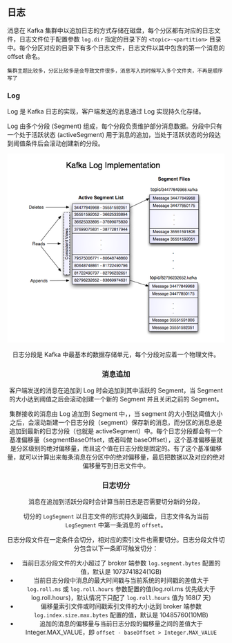 ## 日志

消息在 Kafka 集群中以追加日志的方式存储在磁盘，每个分区都有对应的日志文件，日志文件位于配置参数 `log.dir` 指定的目录下的 `<topic>-<partition>` 目录中。每个分区对应的目录下有多个日志文件，日志文件以其中包含的第一个消息的 offset 命名。
```
集群主题比较多，分区比较多是会导致文件很多，消息写入的时候写入多个文件夹，不再是顺序写了
```

### Log

Log 是 Kafka 日志的实现，客户端发送的消息通过 Log 实现持久化存储。

Log 由多个分段 (Segment) 组成，每个分段负责维护部分消息数据。分段中只有一个处于活跃状态 (activeSegment) 用于消息的追加，当处于活跃状态的分段达到阈值条件后会滚动创建新的分段。
<center>

![Log](../img/log.png)

日志分段是 Kafka 中最基本的数据存储单元，每个分段对应着一个物理文件。


### 消息追加

客户端发送的消息在追加到 Log 时会追加到其中活跃的 Segment，当 Segment 的大小达到阈值之后会滚动创建一个新的 Segment 并且关闭之前的 Segment。

集群接收的消息由 Log 追加到 Segment 中，，当 segment 的大小到达阈值大小之后，会滚动新建一个日志分段（segment）保存新的消息，而分区的消息总是追加到最新的日志分段（也就是 activeSegment）中。每个日志分段都会有一个基准偏移量（segmentBaseOffset，或者叫做 baseOffset），这个基准偏移量就是分区级别的绝对偏移量，而且这个值在日志分段是固定的。有了这个基准偏移量，就可以计算出来每条消息在分区中的绝对偏移量，最后把数据以及对应的绝对偏移量写到日志文件中。




### 日志切分
消息在追加到活跃分段时会计算当前日志是否需要切分新的分段，

切分的 `LogSegment` 以日志文件的形式持久到磁盘，日志文件名为当前 `LogSegment` 中第一条消息的 `offset`。





日志分段文件在一定条件会切分，相对应的索引文件也需要切分。日志分段文件切分包含以下一条即可触发切分：
- 当前日志分段文件的大小超过了 broker 端参数 ```log.segment.bytes``` 配置的值，默认是 1073741824(1GB)
- 当前日志分段中消息的最大时间戳与当前系统的时间戳的差值大于 ```log.roll.ms``` 或 ```log.roll.hours``` 参数配置的值(log.roll.ms 优先级大于 log.roll.hours)，默认情况下只配了 ```log.roll.hours``` 值为 168(7 天)
- 偏移量索引文件或时间戳索引文件的大小达到 broker 端参数 ```log.index.size.max.bytes``` 配置的值，默认是 10485760(10MB)
- 追加的消息的偏移量与当前日志分段的偏移量之间的差值大于 Integer.MAX_VALUE，即 ```offset - baseOffset > Integer.MAX_VALUE```
